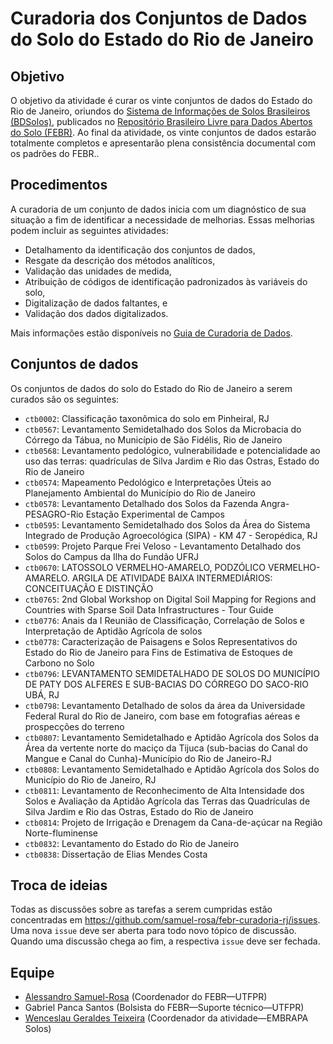# Curadoria dos Conjuntos de Dados do Solo do Estado do Rio de Janeiro

## Objetivo

O objetivo da atividade é curar os vinte conjuntos de dados do Estado do Rio de Janeiro, oriundos do [Sistema de Informações de Solos Brasileiros (BDSolos)](https://www.sisolos.cnptia.embrapa.br/), publicados no [Repositório Brasileiro Livre para Dados Abertos do Solo (FEBR)](https://www.pedometria.org/projeto/febr/). Ao final da atividade, os vinte conjuntos de dados estarão totalmente completos e apresentarão plena consistência documental com os padrões do FEBR..

## Procedimentos

A curadoria de um conjunto de dados inicia com um diagnóstico de sua situação a fim de identificar a necessidade de melhorias. Essas melhorias podem incluir as seguintes atividades:

* Detalhamento da identificação dos conjuntos de dados,
* Resgate da descrição dos métodos analíticos,
* Validação das unidades de medida,
* Atribuição de códigos de identificação padronizados às variáveis do solo,
* Digitalização de dados faltantes, e
* Validação dos dados digitalizados.

Mais informações estão disponíveis no [Guia de Curadoria de Dados](https://docs.google.com/document/d/1vWPKg_k_B2T76MxgsX77GgqL6mTPS7vQaToGEZ_GmsE).

## Conjuntos de dados

Os conjuntos de dados do solo do Estado do Rio de Janeiro a serem curados são os seguintes:

* `ctb0002`: Classificação taxonômica do solo em Pinheiral, RJ
* `ctb0567`: Levantamento Semidetalhado dos Solos da Microbacia do Córrego da Tábua, no Município de São Fidélis, Rio de Janeiro
* `ctb0568`: Levantamento pedológico, vulnerabilidade e potencialidade ao uso das terras: quadrículas de Silva Jardim e Rio das Ostras, Estado do Rio de Janeiro
* `ctb0574`: Mapeamento Pedológico e Interpretações Úteis ao Planejamento Ambiental do Município do Rio de Janeiro
* `ctb0578`: Levantamento Detalhado dos Solos da Fazenda Angra-PESAGRO-Rio Estação Experimental de Campos
* `ctb0595`: Levantamento Semidetalhado dos Solos da Área do Sistema Integrado de Produção Agroecológica (SIPA) - KM 47 - Seropédica, RJ
* `ctb0599`: Projeto Parque Frei Veloso - Levantamento Detalhado dos Solos do Campus da Ilha do Fundão UFRJ
* `ctb0670`: LATOSSOLO VERMELHO-AMARELO, PODZÓLICO VERMELHO-AMARELO. ARGILA DE ATIVIDADE BAIXA INTERMEDIÁRIOS: CONCEITUAÇÃO E DISTINÇÃO
* `ctb0765`: 2nd Global Workshop on Digital Soil Mapping for Regions and Countries with Sparse Soil Data Infrastructures - Tour Guide
* `ctb0776`: Anais da I Reunião de Classificação, Correlação de Solos e Interpretação de Aptidão Agrícola de solos
* `ctb0778`: Caracterização de Paisagens e Solos Representativos do Estado do Rio de Janeiro para Fins de Estimativa de Estoques de Carbono no Solo
* `ctb0796`: LEVANTAMENTO SEMIDETALHADO DE SOLOS DO MUNICÍPIO DE PATY DOS ALFERES E SUB-BACIAS DO CÓRREGO DO SACO-RIO UBÁ, RJ
* `ctb0798`: Levantamento Detalhado de solos da área da Universidade Federal Rural do Rio de Janeiro, com base em fotografias aéreas e prospecções do terreno
* `ctb0807`: Levantamento Semidetalhado e Aptidão Agrícola dos Solos da Área da vertente norte do maciço da Tijuca (sub-bacias do Canal do Mangue e Canal do Cunha)-Município do Rio de Janeiro-RJ
* `ctb0808`: Levantamento Semidetalhado e Aptidão Agrícola dos Solos do Município do Rio de Janeiro, RJ
* `ctb0811`: Levantamento de Reconhecimento de Alta Intensidade dos Solos e Avaliação da Aptidão Agrícola das Terras das Quadrículas de Silva Jardim e Rio das Ostras, Estado do Rio de Janeiro
* `ctb0814`: Projeto de Irrigação e Drenagem da Cana-de-açúcar na Região Norte-fluminense
* `ctb0832`: Levantamento do Estado do Rio de Janeiro
* `ctb0838`: Dissertação de Elias Mendes Costa

## Troca de ideias

Todas as discussões sobre as tarefas a serem cumpridas estão concentradas em https://github.com/samuel-rosa/febr-curadoria-rj/issues. Uma nova `issue` deve ser aberta para todo novo tópico de discussão. Quando uma discussão chega ao fim, a respectiva `issue` deve ser fechada.

## Equipe

* [Alessandro Samuel-Rosa](https://github.com/samuel-rosa) (Coordenador do FEBR—UTFPR)
* Gabriel Panca Santos (Bolsista do FEBR—Suporte técnico—UTFPR)
* [Wenceslau Geraldes Teixeira](https://github.com/WenceslauGT) (Coordenador da atividade—EMBRAPA Solos)
